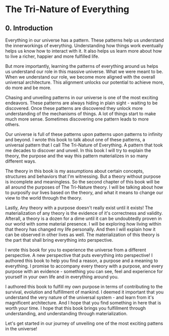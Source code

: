 # The Tri-Nature of Everything

## 0. Introduction
Everything in our universe has a pattern. These patterns help us understand the innerworkings of everything. Understanding how things work eventually helps us know how to interact with it. It also helps us learn more about how to live a richer, happier and more fulfilled life.

But more importantly, learning the patterns of everything around us helps us understand our role in this massive universe. What we were meant to be. When we understand our role, we become more aligned with the overall universal architecture. This alignment unlocks our potential to achieve more, do more and be more.

Chasing and unveiling patterns in our universe is one of the most exciting endeavors. These patterns are always hiding in plain sight - waiting to be discovered. Once these patterns are discovered they unlock more understanding of the mechanisms of things. A lot of things start to make much more sense. Sometimes discovering one pattern leads to more others.

Our universe is full of these patterns upon patterns upon patterns to infinity and beyond. I wrote this book to talk about one of these patterns, a universal pattern that I call The Tri-Nature of Everything. A pattern that took me decades to discover and unveil. In this book I will try to explain the theory, the purpose and the way this pattern materializes in so many different ways.

The theory in this book is my assumptions about certain concepts, structures and behaviors that I'm witnessing. But a theory without purpose is incomplete and meaningless. So the second chapter of this book will be all around the purposes of The Tri-Nature theory. I will be talking about how to purposify our lives based on the theory, and what it means to change our view to the world through the theory.

Lastly, Any theory with a purpose doesn't really exist until it exists! The materialization of any theory is the evidence of it's correctness and validity. Afterall, a theory is a dozen for a dime until it can be undoubtedly proven in our world with some material presence. I will be exploring how living within that theory has changed my life personally. And then I will explain how it can be observed in other lives as well. The materialization of this theory is the part that shall bring everything into perspective.

I wrote this book for you to experience the universe from a different perspective. A new perspective that puts everything into perspective! I authored this book to help you find a reason, a purpose and a meaning to everything. I promise to accompany every theory with a purpose, and every purpose with an evidence - something you can see, feel and experience for yourself in your own life and in everything around you.

I authored this book to fulfill my own purpose in terms of contributing to the survival, evolution and fulfillment of mankind. I deemed it important that you understand the very nature of the universal system - and learn from it's magnificent architecture. And I hope that you find something in here that is worth your time. I hope that this book brings you fulfillment through understanding, and understanding through materialization.

Let's get started in our journey of unveiling one of the most exciting pattens in the universe!